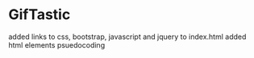 # GifTastic
added links to css, bootstrap, javascript and jquery to index.html
added html elements
psuedocoding